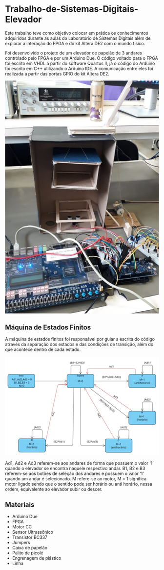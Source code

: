 # Trabalho-de-Sistemas-Digitais-Elevador
Este trabalho teve como objetivo colocar em prática os conhecimentos adquiridos durante as aulas do Laboratório de Sistemas Digitais além de explorar a interação do FPGA e do kit Altera DE2 com o mundo físico.

Foi desenvolvido o projeto de um elevador de papelão de 3 andares controlado pelo FPGA e por um Arduino Due. O código voltado para o FPGA foi escrito em VHDL a partir do software Quartus II, já o código do Arduino foi escrito em C++ utilizando o Arduino IDE. A comunicação entre eles foi realizada a partir das portas GPIO do kit Altera DE2.

![Montagem](imagens/Montagem.png)

## Máquina de Estados Finitos
A máquina de estados finitos foi responsável por guiar a escrita do código através da separação dos estados e das condições de transição, além do que acontece dentro de cada estado. 

![FSM](imagens/FSM.png)

Ad1, Ad2 e Ad3 referem-se aos andares de forma que possuem o valor ‘1’ quando o elevador se encontra naquele respectivo andar. B1, B2 e B3 referem-se aos botões de seleção dos andares e possuem o valor ‘1’ quando um andar é selecionado. M refere-se ao motor, M = 1 significa motor ligado sendo que o sentido pode ser horário ou anti horário, nessa ordem, equivalente ao elevador subir ou descer.

## Materiais

- Arduino Due
- FPGA
- Motor CC
- Sensor Ultrassônico
- Transistor BC337
- Jumpers
- Caixa de papelão
- Palito de picolé
- Engrenagem de plástico
- Linha
